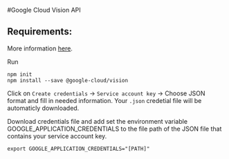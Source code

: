 #Google Cloud Vision API

## Requirements:

More information [here](https://cloud.google.com/vision/docs/face-tutorial).

Run 
```
npm init
npm install --save @google-cloud/vision
```

Click on `Create credentials` -> `Service account key` -> Choose JSON format and fill in needed information. Your `.json` credetial file will be automaticly downloaded. 

Download credentials file and add set the environment variable GOOGLE_APPLICATION_CREDENTIALS to the file path of the JSON file that contains your service account key. 
```
export GOOGLE_APPLICATION_CREDENTIALS="[PATH]"
```

 
